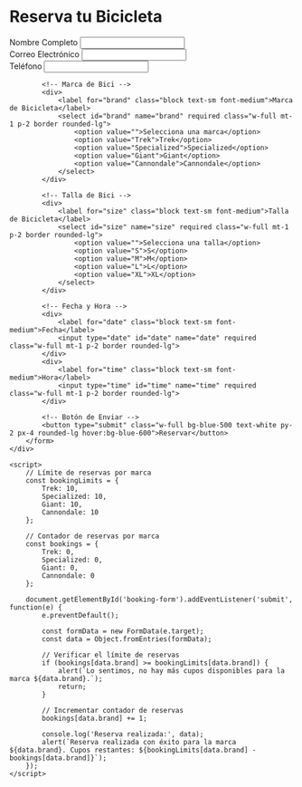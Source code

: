 <!DOCTYPE html>
<html lang="en">
<head>
    <meta charset="UTF-8">
    <meta name="viewport" content="width=device-width, initial-scale=1.0">
    <title>Reserva de Bicicletas</title>
    <script src="https://cdn.tailwindcss.com"></script>
</head>
<body class="bg-gray-100 flex items-center justify-center min-h-screen">
    <div class="bg-white p-8 rounded-lg shadow-lg w-full max-w-lg">
        <h1 class="text-2xl font-bold mb-6 text-center">Reserva tu Bicicleta</h1>
        <form id="booking-form" class="space-y-4">
            <!-- Datos Personales -->
            <div>
                <label for="name" class="block text-sm font-medium">Nombre Completo</label>
                <input type="text" id="name" name="name" required class="w-full mt-1 p-2 border rounded-lg">
            </div>
            <div>
                <label for="email" class="block text-sm font-medium">Correo Electrónico</label>
                <input type="email" id="email" name="email" required class="w-full mt-1 p-2 border rounded-lg">
            </div>
            <div>
                <label for="phone" class="block text-sm font-medium">Teléfono</label>
                <input type="tel" id="phone" name="phone" required class="w-full mt-1 p-2 border rounded-lg">
            </div>

            <!-- Marca de Bici -->
            <div>
                <label for="brand" class="block text-sm font-medium">Marca de Bicicleta</label>
                <select id="brand" name="brand" required class="w-full mt-1 p-2 border rounded-lg">
                    <option value="">Selecciona una marca</option>
                    <option value="Trek">Trek</option>
                    <option value="Specialized">Specialized</option>
                    <option value="Giant">Giant</option>
                    <option value="Cannondale">Cannondale</option>
                </select>
            </div>

            <!-- Talla de Bici -->
            <div>
                <label for="size" class="block text-sm font-medium">Talla de Bicicleta</label>
                <select id="size" name="size" required class="w-full mt-1 p-2 border rounded-lg">
                    <option value="">Selecciona una talla</option>
                    <option value="S">S</option>
                    <option value="M">M</option>
                    <option value="L">L</option>
                    <option value="XL">XL</option>
                </select>
            </div>

            <!-- Fecha y Hora -->
            <div>
                <label for="date" class="block text-sm font-medium">Fecha</label>
                <input type="date" id="date" name="date" required class="w-full mt-1 p-2 border rounded-lg">
            </div>
            <div>
                <label for="time" class="block text-sm font-medium">Hora</label>
                <input type="time" id="time" name="time" required class="w-full mt-1 p-2 border rounded-lg">
            </div>

            <!-- Botón de Enviar -->
            <button type="submit" class="w-full bg-blue-500 text-white py-2 px-4 rounded-lg hover:bg-blue-600">Reservar</button>
        </form>
    </div>

    <script>
        // Límite de reservas por marca
        const bookingLimits = {
            Trek: 10,
            Specialized: 10,
            Giant: 10,
            Cannondale: 10
        };

        // Contador de reservas por marca
        const bookings = {
            Trek: 0,
            Specialized: 0,
            Giant: 0,
            Cannondale: 0
        };

        document.getElementById('booking-form').addEventListener('submit', function(e) {
            e.preventDefault();

            const formData = new FormData(e.target);
            const data = Object.fromEntries(formData);

            // Verificar el límite de reservas
            if (bookings[data.brand] >= bookingLimits[data.brand]) {
                alert(`Lo sentimos, no hay más cupos disponibles para la marca ${data.brand}.`);
                return;
            }

            // Incrementar contador de reservas
            bookings[data.brand] += 1;

            console.log('Reserva realizada:', data);
            alert(`Reserva realizada con éxito para la marca ${data.brand}. Cupos restantes: ${bookingLimits[data.brand] - bookings[data.brand]}`);
        });
    </script>
</body>
</html>
